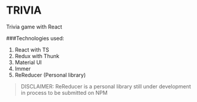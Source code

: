 # TRIVIA
Trivia game with React


###Technologies used: 

1. React with TS
2. Redux with Thunk
3. Material UI
4. Immer 
5. ReReducer (Personal library)

> DISCLAIMER: ReReducer is a personal library still under development in process to be submitted on NPM
    
